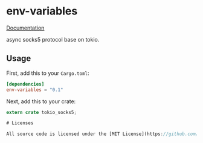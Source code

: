 # env-variables

[Documentation](https://docs.rs/env-variables)

async socks5 protocol base on tokio.

## Usage

First, add this to your `Cargo.toml`:

```toml
[dependencies]
env-variables = "0.1"
```

Next, add this to your crate:

```rust
extern crate tokio_socks5;

# Licenses

All source code is licensed under the [MIT License](https://github.com/cssivision/env-variables/blob/master/LICENSE).